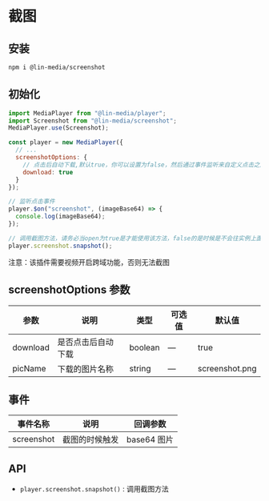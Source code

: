 # 截图

## 安装

```bash
npm i @lin-media/screenshot
```

## 初始化

```javascript
import MediaPlayer from "@lin-media/player";
import Screenshot from "@lin-media/screenshot";
MediaPlayer.use(Screenshot);

const player = new MediaPlayer({
  // ...
  screenshotOptions: {
    // 点击后自动下载,默认true，你可以设置为false，然后通过事件监听来自定义点击之后的操作
    download: true
  }
});

// 监听点击事件
player.$on("screenshot", (imageBase64) => {
  console.log(imageBase64);
});

// 调用截图方法，请务必当open为true是才能使用该方法，false的是时候是不会往实例上面挂载该方法的
player.screenshot.snapshot();
```

注意：该插件需要视频开启跨域功能，否则无法截图

## screenshotOptions 参数

| 参数     | 说明                                                        | 类型    | 可选值 | 默认值 |
| -------- | ----------------------------------------------------------- | ------- | ------ | ------ |
| download | 是否点击后自动下载                                          | boolean | —      | true   |
| picName | 下载的图片名称                                          | string | —      | screenshot.png   |

## 事件

| 事件名称   | 说明           | 回调参数    |
| ---------- | -------------- | ----------- |
| screenshot | 截图的时候触发 | base64 图片 |

## API

- `player.screenshot.snapshot()` : 调用截图方法
